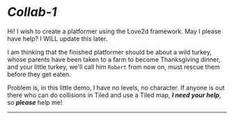 # ___Collab-1___
Hi! I wish to create a platformer using the Love2d framework. May I please have help? I WILL update this later.



I am thinking that the finished platformer should be about a wild turkey, whose parents have been taken to a farm to become Thanksgiving dinner, and your little turkey, we'll call him `Robert` from now on, must rescue them before they get eaten.

Problem is, in this little demo, I have no levels, no character. If anyone is out there who can do collisions in Tiled and use a Tiled map, ***I need your help***, so ___please___ help me!  

* * *
